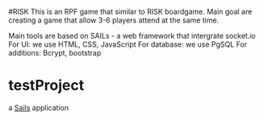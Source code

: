 #RISK
This is an RPF game that similar to RISK boardgame. Main goal are creating a game that allow 3-6 players attend at the same time.

Main tools are based on SAILs - a web framework that intergrate socket.io 
For UI: we use HTML, CSS, JavaScript 
For database: we use PgSQL 
For additions: Bcrypt, bootstrap
# testProject

a [Sails](http://sailsjs.org) application
